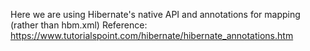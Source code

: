 Here we are using Hibernate's native API and annotations for mapping (rather than hbm.xml)
Reference: https://www.tutorialspoint.com/hibernate/hibernate_annotations.htm
